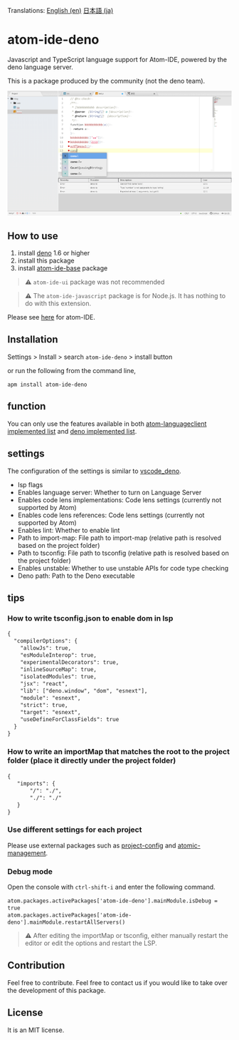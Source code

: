 Translations: [English (en)](https://github.com/ayame113/atom-ide-deno/blob/master/README.md) [日本語 (ja)](https://github.com/ayame113/atom-ide-deno/blob/master/README_ja.md)

# atom-ide-deno

Javascript and TypeScript language support for Atom-IDE, powered by the deno language server.

This is a package produced by the community (not the deno team).

![screen shot](https://raw.githubusercontent.com/ayame113/atom-ide-deno/master/screenshot/1.png)


## How to use

1. install [deno](https://deno.land/) 1.6 or higher
2. install this package
3. install [atom-ide-base](https://atom.io/packages/atom-ide-base) package

> ⚠️ `atom-ide-ui` package was not recommended

> ⚠️ The `atom-ide-javascript` package is for Node.js. It has nothing to do with this extension.

Please see [here](https://atom-community.github.io/) for atom-IDE.

## Installation

Settings > Install > search `atom-ide-deno` > install button

or run the following from the command line,
```
apm install atom-ide-deno
```

## function

You can only use the features available in both [atom-languageclient implemented list](https://github.com/atom-community/atom-languageclient#capabilities) and [deno implemented list](https://github.com/denoland/deno/issues/8643#issue-758171107).


## settings

The configuration of the settings is similar to [vscode_deno](https://github.com/denoland/vscode_deno).

 - lsp flags
  - Enables language server: Whether to turn on Language Server
  - Enables code lens implementations: Code lens settings (currently not supported by Atom)
  - Enables code lens references: Code lens settings (currently not supported by Atom)
  - Enables lint: Whether to enable lint
  - Path to import-map: File path to import-map (relative path is resolved based on the project folder)
  - Path to tsconfig: File path to tsconfig (relative path is resolved based on the project folder)
  - Enables unstable: Whether to use unstable APIs for code type checking
 - Deno path: Path to the Deno executable

 ## tips

 ### How to write tsconfig.json to enable dom in lsp
 ```
 {
   "compilerOptions": {
     "allowJs": true,
     "esModuleInterop": true,
     "experimentalDecorators": true,
     "inlineSourceMap": true,
     "isolatedModules": true,
     "jsx": "react",
     "lib": ["deno.window", "dom", "esnext"],
     "module": "esnext",
     "strict": true,
     "target": "esnext",
     "useDefineForClassFields": true
   }
 }
 ```

 ### How to write an importMap that matches the root to the project folder (place it directly under the project folder)
 ```
 {
 	"imports": {
 		"/": "./",
 		"./": "./"
 	}
 }
 ```

 ### Use different settings for each project

Please use external packages such as [project-config](https://atom.io/packages/project-config) and [atomic-management](https://atom.io/packages/atomic-management).

### Debug mode

Open the console with `ctrl-shift-i` and enter the following command.
```
atom.packages.activePackages['atom-ide-deno'].mainModule.isDebug = true
atom.packages.activePackages['atom-ide-deno'].mainModule.restartAllServers()
```


 > ⚠️ After editing the importMap or tsconfig, either manually restart the editor or edit the options and restart the LSP.

 ## Contribution

Feel free to contribute.
Feel free to contact us if you would like to take over the development of this package.


 ## License

It is an MIT license.

